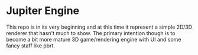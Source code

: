 # Jupiter Engine
This repo is in its very beginning and at this time it represent a simple 2D/3D renderer that hasn't much to show. The primary intention though is to become a bit more mature 3D game/rendering engine with UI and some fancy staff like pbrt.
